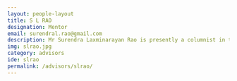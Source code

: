 ```yaml
---
layout: people-layout
title: S L RAO
designation: Mentor
email: surendral.rao@gmail.com
description: Mr Surendra Laxminarayan Rao is presently a columnist in the  "Financial Express" and the "Telegraph" (Calcutta), Distinguished Fellow, Emeritus, The Energy and Resources Institute, (TERI). He is an economist by training and has worked as a professional manager for 28 years in marketing and general management positions in Lever, Warner Hindustan and Bardsell. He was an independent management consultant for five years. He has taught management  as visiting faculty in major Indian business schools; he designed and as  Executive Chairman ran the National Management Programme (1987-1990) for mid-career government and business officials. He was Director-General of NCAER (National Council of Applied Economic Research) from 1990 to 1996; from 1998 to 2001 was the first Chairman of the Central Electricity Regulatory Commission. He was Chairman of the Institute for Social and Economic Change, Bangalore, (2004 to 2010), President, All India Management Association, (1985-86), Vice-President, People’s Union for Civil Liberties, Tamil Nadu, (1976-1979). He has authored or edited sixteen books, many papers and hundreds of articles. His latest book is "Managing  India". Among earlier books are Powering India (2012), From Servants to Masters? The Evolution of Professional Management in India (2007), Successful Negotiation (1994), Indian Market Demographics-the consuming classes (1996), Elephants Can’t Dance-Managing in a Reforming Economy (2001, Management Education (a report for AIMA), 2005, and Governing Power (2004). He is on the Boards of companies (like  RAIN Industries Ltd.), and not-for-profit organizations (like Aga Khan Foundation of India, and Bangalore International Centre). He is also, Member, Advisory Board, Indian Energy Exchange; Member, Eminent Persons Group, Competition Commission of India.
img: slrao.jpg
category: advisors
ide: slrao
permalink: /advisors/slrao/
---
```

